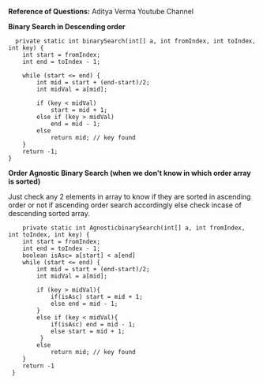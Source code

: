 **Reference of Questions:** Aditya Verma Youtube Channel

**Binary Search in Descending order**
     
      private static int binarySearch(int[] a, int fromIndex, int toIndex, int key) {
        int start = fromIndex;
        int end = toIndex - 1;

        while (start <= end) {
            int mid = start + (end-start)/2;
            int midVal = a[mid];

            if (key < midVal)
                start = mid + 1;
            else if (key > midVal)
                end = mid - 1;
            else
                return mid; // key found
        }
        return -1;
    }
    
**Order Agnostic Binary Search (when we don't know in which order array is sorted)**


Just check any 2 elements in array to know if they are sorted in ascending order or not if ascending order search accordingly
else check incase of descending sorted array.
     
        private static int AgnosticbinarySearch(int[] a, int fromIndex, int toIndex, int key) {
        int start = fromIndex;
        int end = toIndex - 1;
        boolean isAsc= a[start] < a[end]
        while (start <= end) {
            int mid = start + (end-start)/2;
            int midVal = a[mid];

            if (key > midVal){
                if(isAsc) start = mid + 1; 
                else end = mid - 1;
            }
            else if (key < midVal){
                if(isAsc) end = mid - 1; 
                else start = mid + 1;
             }
            else
                return mid; // key found
        }
        return -1
     }
     
     
     
     
